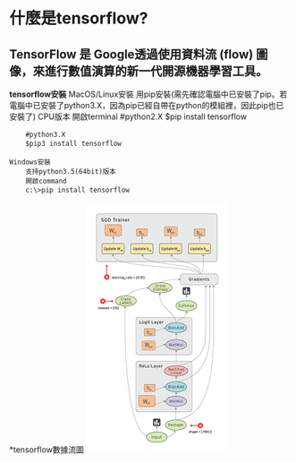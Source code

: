 # **什麼是tensorflow?**  
## TensorFlow 是 Google透過使用資料流 (flow) 圖像，來進行數值演算的新一代開源機器學習工具。

**tensorflow安裝**
	MacOS/Linux安裝
		用pip安裝(需先確認電腦中已安裝了pip。若電腦中已安裝了python3.X，因為pip已經自帶在python的模組裡，因此pip也已安裝了)
		CPU版本
		開啟terminal
		#python2.X
		$pip install tensorflow

		#python3.X
		$pip3 install tensorflow

	Windows安裝
		支持python3.5(64bit)版本
		開啟command
		c:\>pip install tensorflow

*tensorflow數據流圖
![image](img.gif)
